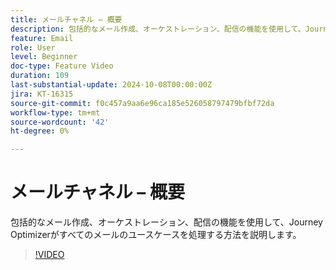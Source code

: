 ```yaml
---
title: メールチャネル – 概要
description: 包括的なメール作成、オーケストレーション、配信の機能を使用して、Journey Optimizerがすべてのメールのユースケースを処理する方法を説明します。
feature: Email
role: User
level: Beginner
doc-type: Feature Video
duration: 109
last-substantial-update: 2024-10-08T00:00:00Z
jira: KT-16315
source-git-commit: f0c457a9aa6e96ca185e526058797479bfbf72da
workflow-type: tm+mt
source-wordcount: '42'
ht-degree: 0%

---
```



# メールチャネル – 概要

包括的なメール作成、オーケストレーション、配信の機能を使用して、Journey Optimizerがすべてのメールのユースケースを処理する方法を説明します。

>[!VIDEO](https://video.tv.adobe.com/v/3432675/?learn=on)
